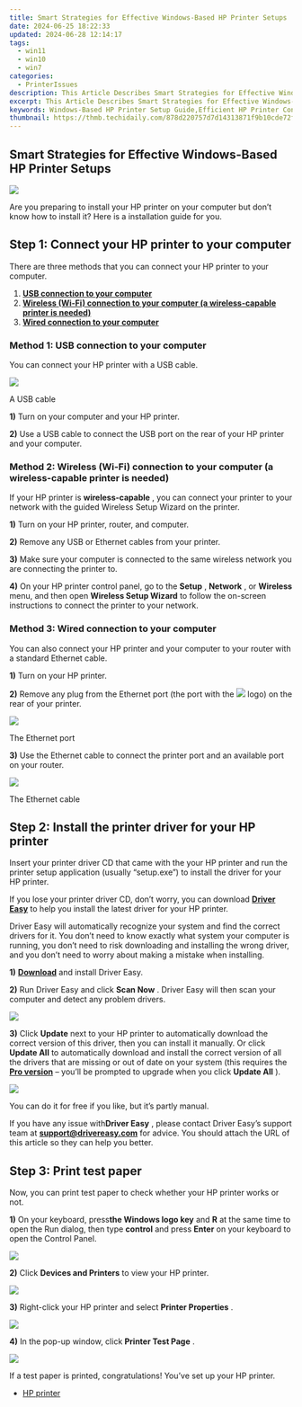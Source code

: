 ```yaml
---
title: Smart Strategies for Effective Windows-Based HP Printer Setups
date: 2024-06-25 18:22:33
updated: 2024-06-28 12:14:17
tags:
  - win11
  - win10
  - win7
categories:
  - PrinterIssues
description: This Article Describes Smart Strategies for Effective Windows-Based HP Printer Setups
excerpt: This Article Describes Smart Strategies for Effective Windows-Based HP Printer Setups
keywords: Windows-Based HP Printer Setup Guide,Efficient HP Printer Configuration (Windows),Optimizing Print Settings in Windows (HP Printers),Advanced Windows Installation Techniques for HP Devices,Streamlining HP Printer Setup on Windows Systems,Troubleshooting Common Issues with Windows-Based HP Printers,Best Practices for Configuring HP Printers on Windows OS
thumbnail: https://thmb.techidaily.com/878d220757d7d14313871f9b10cde72f7c661f389b4c57bef6edfd951b9b3a1e.jpg
---
```


## Smart Strategies for Effective Windows-Based HP Printer Setups

![](https://images.drivereasy.com/wp-content/uploads/2018/07/Snap21-300x263.png)

 Are you preparing to install your HP printer on your computer but don’t know how to install it? Here is a installation guide for you.

## Step 1: Connect your HP printer to your computer

 There are three methods that you can connect your HP printer to your computer.

1. [**USB connection to your computer**](#a)
2. [**Wireless (Wi-Fi) connection to your computer (a wireless-capable printer is needed)**](#b)
3. [**Wired connection to your computer**](#c)

### Method 1: USB connection to your computer

 You can connect your HP printer with a USB cable.

![](https://images.drivereasy.com/wp-content/uploads/2018/07/universal-1828_960_720-300x200.jpg)

A USB cable

**1)** Turn on your computer and your HP printer.

**2)** Use a USB cable to connect the USB port on the rear of your HP printer and your computer.

### Method 2: Wireless (Wi-Fi) connection to your computer (a wireless-capable printer is needed)

If your HP printer is **wireless-capable**  , you can connect your printer to your network with the guided Wireless Setup Wizard on the printer.

**1)** Turn on your HP printer, router, and computer.

**2)** Remove any USB or Ethernet cables from your printer.

**3)** Make sure your computer is connected to the same wireless network you are connecting the printer to.

**4)** On your HP printer control panel, go to the **Setup** , **Network** , or **Wireless** menu, and then open **Wireless Setup Wizard**  to follow the on-screen instructions to connect the printer to your network.

### Method 3: Wired connection to your computer

 You can also connect your HP printer and your computer to your router with a standard Ethernet cable.

**1)** Turn on your HP printer.

**2)**  Remove any plug from the Ethernet port (the port with the ![](https://images.drivereasy.com/wp-content/uploads/2018/07/img_5b4eac2c5fcbd.png)  logo) on the rear of your printer.

![](https://images.drivereasy.com/wp-content/uploads/2018/07/Snap14-150x150.png)

The Ethernet port

**3)** Use the Ethernet cable to connect the printer port and an available port on your router.

![](https://images.drivereasy.com/wp-content/uploads/2018/07/Snap17-1.png)

The Ethernet cable

## Step 2: Install the printer driver for your HP printer

 Insert your printer driver CD that came with the your HP printer and run the printer setup application (usually “setup.exe”) to install the driver for your HP printer.

 If you lose your printer driver CD, don’t worry, you can download **[Driver Easy](https://tools.techidaily.com/drivereasy/download/)**  to help you install the latest driver for your HP printer.

 Driver Easy will automatically recognize your system and find the correct drivers for it. You don’t need to know exactly what system your computer is running, you don’t need to risk downloading and installing the wrong driver, and you don’t need to worry about making a mistake when installing.

**1)** **[Download](https://tools.techidaily.com/drivereasy/download/)**  and install Driver Easy.

**2)** Run Driver Easy and click **Scan Now**  . Driver Easy will then scan your computer and detect any problem drivers.

![](https://images.drivereasy.com/wp-content/uploads/2018/07/Snap8.png)

**3)** Click **Update**  next to your HP printer to automatically download the correct version of this driver, then you can install it manually. Or click **Update All**  to automatically download and install the correct version of all the drivers that are missing or out of date on your system (this requires the **[Pro version](https://tools.techidaily.com/drivereasy/download/)**  – you’ll be prompted to upgrade when you click **Update All** ).

![](https://images.drivereasy.com/wp-content/uploads/2018/07/Snap15.png)

 You can do it for free if you like, but it’s partly manual.

 If you have any issue with**Driver Easy** , please contact Driver Easy’s support team at **[support@drivereasy.com](mailto:support@drivereasy.com)**  for advice. You should attach the URL of this article so they can help you better.

## Step 3: Print test paper

 Now, you can print test paper to check whether your HP printer works or not.

**1)** On your keyboard, press**the Windows logo key** and **R**  at the same time to open the Run dialog, then type **control** and press **Enter**  on your keyboard to open the Control Panel.

![](https://images.drivereasy.com/wp-content/uploads/2018/07/Snap2-1.png)

**2)** Click **Devices and Printers** to view your HP printer.

![](https://images.drivereasy.com/wp-content/uploads/2018/07/Snap20.png)

**3)** Right-click your HP printer and select **Printer Properties** .

![](https://images.drivereasy.com/wp-content/uploads/2018/07/Snap18-1.png)

**4)** In the pop-up window, click **Printer Test Page** .

![](https://images.drivereasy.com/wp-content/uploads/2018/07/Snap19-1.png)

 If a test paper is printed, congratulations! You’ve set up your HP printer.

* [HP printer](https://tools.techidaily.com/drivereasy/download/)

<ins class="adsbygoogle"
     style="display:block"
     data-ad-format="autorelaxed"
     data-ad-client="ca-pub-7571918770474297"
     data-ad-slot="1223367746"></ins>



<ins class="adsbygoogle"
     style="display:block"
     data-ad-client="ca-pub-7571918770474297"
     data-ad-slot="8358498916"
     data-ad-format="auto"
     data-full-width-responsive="true"></ins>
